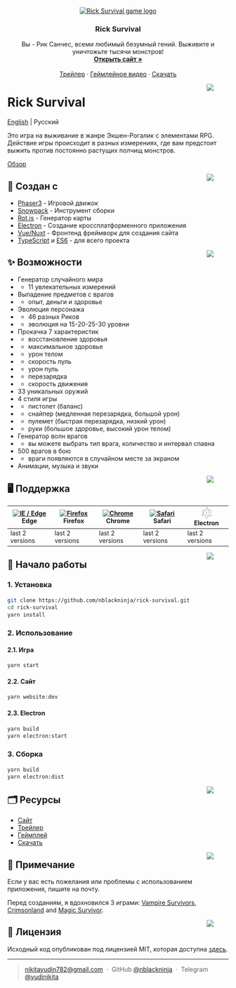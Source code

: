 <p align="center">
  <a href="https://getbootstrap.com/">
    <img src="https://user-images.githubusercontent.com/36636599/178037848-47ab3779-32a6-456f-9a00-e1d24c563608.png" alt="Rick Survival game logo" width="300">
  </a>
</p>

<h3 align="center">Rick Survival</h3>

<p align="center">
  Вы - Рик Санчес, всеми любимый безумный гений. Выживите и уничтожьте тысячи монстров!
  <br>
  <a href="https://rick-survival.com"><strong>Открыть сайт »</strong></a>
  <br>
  <br>
  <a href="https://www.youtube.com/watch?v=fFbHJQXk_qM">Трейлер</a>
  ·
  <a href="https://www.youtube.com/watch?v=ZKgzCRgkzhs">Геймлейное видео</a>
  ·
  <a href="https://rick-survival.com">Скачать</a>
</p>

<img align='right' src="https://user-images.githubusercontent.com/36636599/178049123-edb92253-aeef-4f41-be85-a99fec02ce1f.gif" width="50">

# Rick Survival

[English](README.md) | Русский

Это игра на выживание в жанре Экшен-Рогалик с элементами RPG. Действие игры происходит в разных измерениях, где вам предстоит выжить против постоянно растущих полчищ монстров.

[Обзор](https://user-images.githubusercontent.com/36636599/178049779-5734445b-59e2-4fc5-944a-7a16fa675263.webm)

<img align='right' src="https://user-images.githubusercontent.com/36636599/178054079-795a9922-bc20-489d-ae5e-eb9df319569f.gif" width="50">

## 🔨 Создан с
- [Phaser3](https://github.com/photonstorm/phaser) - Игровой движок
- [Snowpack](https://github.com/FredKSchott/snowpack) - Инструмент сборки
- [Rot.js](https://github.com/ondras/rot.js) - Генератор карты
- [Electron](https://github.com/electron/electron) - Создание кроссплатформенного приложения
- [Vue/Nuxt](https://github.com/nuxt/framework) - Фронтенд фреймворк для создания сайта
- [TypeScript](https://github.com/microsoft/TypeScript) и [ES6](https://github.com/eslint/eslint) - для всего проекта

<img align='right' src="https://user-images.githubusercontent.com/36636599/178054752-b5d20d68-167f-4e1b-88c0-e6472d9d296f.gif" width="50">

## ✨ Возможности
- Генератор случайного мира
- - 11 увлекательных измерений
- Выпадение предметов с врагов
- - опыт, деньги и здоровье
- Эволюция персонажа
- - 46 разных Риков
- - эволюция на 15-20-25-30 уровни
- Прокачка 7 характеристик
- - восстановление здоровья
- - максимальное здоровье
- - урон телом
- - скорость пуль
- - урон пуль
- - перезарядка
- - скорость движения
- 33 уникальных оружий
- 4 стиля игры
- - пистолет (баланс)
- - снайпер (медленная перезарядка, большой урон)
- - пулемет (быстрая перезарядка, низкий урон)
- - руки (большое здоровье, высокий урон телом)
- Генератор волн врагов
- - вы можете выбрать тип врага, количество и интервал спавна
- 500 врагов в бою
- - враги появляются в случайном месте за экраном
- Анимации, музыка и звуки

<img align='right' src="https://user-images.githubusercontent.com/36636599/178058461-d269af7f-7a38-4f8d-b8cd-9340589ef545.gif" width="50">

## 🖥 Поддержка

| [<img src="https://raw.githubusercontent.com/alrra/browser-logos/master/src/edge/edge_48x48.png" alt="IE / Edge" width="24px" height="24px" />](http://godban.github.io/browsers-support-badges/)<br>Edge | [<img src="https://raw.githubusercontent.com/alrra/browser-logos/master/src/firefox/firefox_48x48.png" alt="Firefox" width="24px" height="24px" />](http://godban.github.io/browsers-support-badges/)<br>Firefox | [<img src="https://raw.githubusercontent.com/alrra/browser-logos/master/src/chrome/chrome_48x48.png" alt="Chrome" width="24px" height="24px" />](http://godban.github.io/browsers-support-badges/)<br>Chrome | [<img src="https://raw.githubusercontent.com/alrra/browser-logos/master/src/safari/safari_48x48.png" alt="Safari" width="24px" height="24px" />](http://godban.github.io/browsers-support-badges/)<br>Safari | [<img src="https://raw.githubusercontent.com/alrra/browser-logos/master/src/electron/electron_48x48.png" alt="Electron" width="24px" height="24px" />](http://godban.github.io/browsers-support-badges/)<br>Electron |
| --- | --- | --- | --- | --- |
| last 2 versions | last 2 versions | last 2 versions | last 2 versions | last 2 versions |

<img align='right' src="https://user-images.githubusercontent.com/36636599/178062917-d250b650-195c-4dee-a5bc-220f85d47b35.gif" width="50">

## 📝 Начало работы

### 1. Установка

```bash
git clone https://github.com/nblackninja/rick-survival.git
cd rick-survival
yarn install
```

### 2. Использование

#### 2.1. Игра

```bash
yarn start
```

#### 2.2. Сайт

```bash
yarn website:dev
```

#### 2.3. Electron

```bash
yarn build
yarn electron:start
```

### 3. Сборка

```bash
yarn build
yarn electron:dist
```

<img align='right' src="https://user-images.githubusercontent.com/36636599/178063027-ce2f4cc0-3322-43fe-aa46-5ecf0d570cf1.gif" width="50">

## 🗂 Ресурсы
- [Сайт](https://www.youtube.com/watch?v=fFbHJQXk_qM)
- [Трейлер](https://www.youtube.com/watch?v=fFbHJQXk_qM)
- [Геймплей](https://www.youtube.com/watch?v=ZKgzCRgkzhs)
- [Скачать]()

<img align='right' src="https://user-images.githubusercontent.com/36636599/178062377-7e547aa2-1566-4b1b-869e-54d8e9bdec98.gif" width="50">

## 💬 Примечание

Если у вас есть пожелания или проблемы с использованием приложения, пишите на почту.

Перед созданиям, я вдохновился 3 играми: [Vampire Survivors](https://store.steampowered.com/app/1794680/Vampire_Survivors/), [Crimsonland](https://store.steampowered.com/app/262830/Crimsonland) and [Magic Survivor](https://play.google.com/store/apps/details?id=com.vkslrzm.Zombie).

<img align='right' src="https://user-images.githubusercontent.com/36636599/178062261-638e3d64-d90e-4442-86ab-5bc5b83d1839.gif" width="50">

## 🔐 Лицензия

Исходный код опубликован под лицензией MIT, которая доступна [здесь](LICENSE).

---

> nikitayudin782@gmail.com &nbsp;&middot;&nbsp;
> GitHub [@nblackninja](https://github.com/с) &nbsp;&middot;&nbsp;
> Telegram [@yudinikita](https://t.me/yudinikita)
